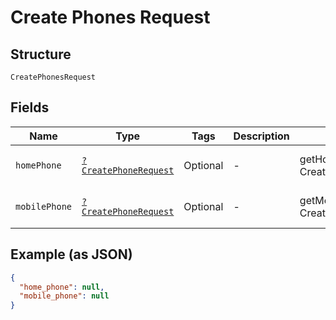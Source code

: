 
# Create Phones Request

## Structure

`CreatePhonesRequest`

## Fields

| Name | Type | Tags | Description | Getter | Setter |
|  --- | --- | --- | --- | --- | --- |
| `homePhone` | [`?CreatePhoneRequest`](../../doc/models/create-phone-request.md) | Optional | - | getHomePhone(): ?CreatePhoneRequest | setHomePhone(?CreatePhoneRequest homePhone): void |
| `mobilePhone` | [`?CreatePhoneRequest`](../../doc/models/create-phone-request.md) | Optional | - | getMobilePhone(): ?CreatePhoneRequest | setMobilePhone(?CreatePhoneRequest mobilePhone): void |

## Example (as JSON)

```json
{
  "home_phone": null,
  "mobile_phone": null
}
```

